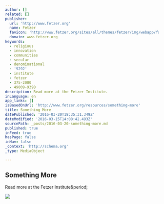 ```yaml
---
author: []
related: []
publisher:
  url: 'http://www.fetzer.org'
  name: Fetzer
  favicon: 'http://www.fetzer.org/sites/all/themes/fetzer/img/webapp/favicon.ico'
  domain: www.fetzer.org
keywords:
  - religious
  - innovation
  - communities
  - secular
  - denominational
  - '9292'
  - institute
  - fetzer
  - 375-2000
  - 49009-9398
description: Read more at the Fetzer Institute.
inLanguage: en
app_links: []
isBasedOnUrl: 'http://www.fetzer.org/resources/something-more'
title: Something More
datePublished: '2016-03-20T18:35:31.349Z'
dateModified: '2016-03-15T14:08:42.493Z'
sourcePath: _posts/2016-03-20-something-more.md
published: true
inFeed: true
hasPage: false
inNav: false
_context: 'http://schema.org'
_type: MediaObject

---
```

<article style=""><h1>Something More</h1><p>Read more at the Fetzer Institute&amp;period;</p><img src="http://www.fetzer.org/sites/all/themes/fetzer/img/login-logo.png" /></article>